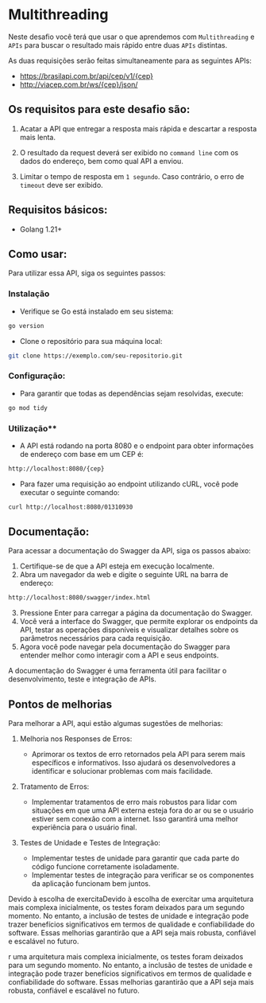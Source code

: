 # Multithreading
Neste desafio você terá que usar o que aprendemos com `Multithreading` e `APIs` para buscar o resultado mais rápido entre duas `APIs` distintas.

As duas requisições serão feitas simultaneamente para as seguintes APIs:

- https://brasilapi.com.br/api/cep/v1/{cep}
- http://viacep.com.br/ws/{cep}/json/

## Os requisitos para este desafio são:

1. Acatar a API que entregar a resposta mais rápida e descartar a resposta mais lenta.

2. O resultado da request deverá ser exibido no `command line` com os dados do endereço, bem como qual API a enviou.

3.  Limitar o tempo de resposta em `1 segundo`. Caso contrário, o erro de `timeout` deve ser exibido.

## Requisitos básicos:
- Golang 1.21+

## Como usar:
Para utilizar essa API, siga os seguintes passos:

### Instalação
- Verifique se Go está instalado em seu sistema:
```BASH
go version
```

- Clone o repositório para sua máquina local:
```BASH
git clone https://exemplo.com/seu-repositorio.git
```

### Configuração: 
- Para garantir que todas as dependências sejam resolvidas, execute:
```BASH
go mod tidy
```

### Utilização**
- A API está rodando na porta 8080 e o endpoint para obter informações de endereço com base em um CEP é:
```BASH
http://localhost:8080/{cep}
```

- Para fazer uma requisição ao endpoint utilizando cURL, você pode executar o seguinte comando:
```BASH
curl http://localhost:8080/01310930
```

## Documentação:
Para acessar a documentação do Swagger da API, siga os passos abaixo:

1. Certifique-se de que a API esteja em execução localmente.
2. Abra um navegador da web e digite o seguinte URL na barra de endereço:
```bash
http://localhost:8080/swagger/index.html
```
3. Pressione Enter para carregar a página da documentação do Swagger.
4. Você verá a interface do Swagger, que permite explorar os endpoints da API, testar as operações disponíveis e visualizar detalhes sobre os parâmetros necessários para cada requisição.
5. Agora você pode navegar pela documentação do Swagger para entender melhor como interagir com a API e seus endpoints.

A documentação do Swagger é uma ferramenta útil para facilitar o desenvolvimento, teste e integração de APIs.

## Pontos de melhorias
Para melhorar a API, aqui estão algumas sugestões de melhorias:

1. Melhoria nos Responses de Erros:
    - Aprimorar os textos de erro retornados pela API para serem mais específicos e informativos. Isso ajudará os desenvolvedores a identificar e solucionar problemas com mais facilidade.

2. Tratamento de Erros:
    - Implementar tratamentos de erro mais robustos para lidar com situações em que uma API externa esteja fora do ar ou se o usuário estiver sem conexão com a internet. Isso garantirá uma melhor experiência para o usuário final.

3. Testes de Unidade e Testes de Integração:
    - Implementar testes de unidade para garantir que cada parte do código funcione corretamente isoladamente.
    - Implementar testes de integração para verificar se os componentes da aplicação funcionam bem juntos.

Devido à escolha de exercitaDevido à escolha de exercitar uma arquitetura mais complexa inicialmente, os testes foram deixados para um segundo momento. No entanto, a inclusão de testes de unidade e integração pode trazer benefícios significativos em termos de qualidade e confiabilidade do software. Essas melhorias garantirão que a API seja mais robusta, confiável e escalável no futuro.


r uma arquitetura mais complexa inicialmente, os testes foram deixados para um segundo momento. No entanto, a inclusão de testes de unidade e integração pode trazer benefícios significativos em termos de qualidade e confiabilidade do software. Essas melhorias garantirão que a API seja mais robusta, confiável e escalável no futuro.